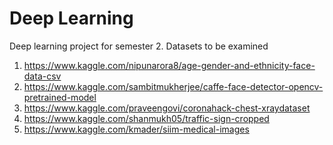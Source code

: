 # Deep Learning
Deep learning project for semester 2.
Datasets to be examined
1) https://www.kaggle.com/nipunarora8/age-gender-and-ethnicity-face-data-csv
2) https://www.kaggle.com/sambitmukherjee/caffe-face-detector-opencv-pretrained-model
3) https://www.kaggle.com/praveengovi/coronahack-chest-xraydataset
4) https://www.kaggle.com/shanmukh05/traffic-sign-cropped
5) https://www.kaggle.com/kmader/siim-medical-images
